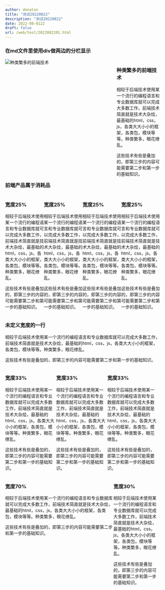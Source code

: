 ```yaml
---
author: denalon
title: "测试20220822"
description: "测试20220822"
date: 2022-08-0122
draft: false
url: /web/test/2022082201.html
---
```



### 在md文件里使用div做两边的分栏显示

<div  style="float:left; width:100%;">
        <div style="float:left; width:70%;">
        <img src="https://base.oribos.city/images/20200604.png"  alt="种类繁多的前端技术" />
        </div>
        <div  style="float:right; width:28%;">
                <h3>种类繁多的前端技术</h3>
                <p>
                    相较于后端技术使用某一个流行的编程语言和专业数据库就可以完成大多数工作，前端技术简直就是技术大杂烩，最基础的html，css，js，各类大大小小的框架，各类包，模块等等。种类繁多，眼花缭乱。
                </p>
                <p  class="text-warning">
                这些技术有些是叠加的，即第三步的内容可能需要第二步和第一步的基础知识。
                </p>
        </div>
        <div style="clear:both;">
        </div>

</div>
<p>
</p>
<br>
</div>

<div style="clear:both;">


### 前端产品属于消耗品

<div style="float:left;  width:100%">
        <div style="float:left; width:25%">
                <h3>宽度25%</h3>
                <p>
                    相较于后端技术使用某一个流行的编程语言和专业数据库就可以完成大多数工作，前端技术简直就是技术大杂烩，最基础的html，css，js，各类大大小小的框架，各类包，模块等等。种类繁多，眼花缭乱。
                </p>
                <p  class="text-warning">
                这些技术有些是叠加的，即第三步的内容可能需要第二步和第一步的基础知识。
                </p>
        </div>
        <div style="float:left; width:25%">
                <h3>宽度25%</h3>
                <p>
                    相较于后端技术使用某一个流行的编程语言和专业数据库就可以完成大多数工作，前端技术简直就是技术大杂烩，最基础的html，css，js，各类大大小小的框架，各类包，模块等等。种类繁多，眼花缭乱。
                </p>
                <p  class="text-warning">
                这些技术有些是叠加的，即第三步的内容可能需要第二步和第一步的基础知识。
                </p>
        </div>
        <div style="float:left; width:25%">
                <h3>宽度25%</h3>
                <p>
                    相较于后端技术使用某一个流行的编程语言和专业数据库就可以完成大多数工作，前端技术简直就是技术大杂烩，最基础的html，css，js，各类大大小小的框架，各类包，模块等等。种类繁多，眼花缭乱。
                </p>
                <p  class="text-warning">
                这些技术有些是叠加的，即第三步的内容可能需要第二步和第一步的基础知识。
                </p>
        </div>
                <div style="float:left; width:25%">
                <h3>宽度25%</h3>
                <p>
                    相较于后端技术使用某一个流行的编程语言和专业数据库就可以完成大多数工作，前端技术简直就是技术大杂烩，最基础的html，css，js，各类大大小小的框架，各类包，模块等等。种类繁多，眼花缭乱。
                </p>
                <p  class="text-warning">
                这些技术有些是叠加的，即第三步的内容可能需要第二步和第一步的基础知识。
                </p>
        </div>
        <div style="float:left; ">
                <h3>未定义宽度的一行</h3>
                <p>
                    相较于后端技术使用某一个流行的编程语言和专业数据库就可以完成大多数工作，前端技术简直就是技术大杂烩，最基础的html，css，js，各类大大小小的框架，各类包，模块等等。种类繁多，眼花缭乱。
                </p>
                <p  class="text-warning">
                这些技术有些是叠加的，即第三步的内容可能需要第二步和第一步的基础知识。
                </p>
        </div>
        <div style="float:left;  width:33% ">
                <h3>宽度33%</h3>
                <p>
                    相较于后端技术使用某一个流行的编程语言和专业数据库就可以完成大多数工作，前端技术简直就是技术大杂烩，最基础的html，css，js，各类大大小小的框架，各类包，模块等等。种类繁多，眼花缭乱。
                </p>
                <p  class="text-warning">
                这些技术有些是叠加的，即第三步的内容可能需要第二步和第一步的基础知识。
                </p>
        </div>
        <div style="float:left;  width:33% ">
                <h3>宽度33%</h3>
                <p>
                    相较于后端技术使用某一个流行的编程语言和专业数据库就可以完成大多数工作，前端技术简直就是技术大杂烩，最基础的html，css，js，各类大大小小的框架，各类包，模块等等。种类繁多，眼花缭乱。
                </p>
                <p  class="text-warning">
                这些技术有些是叠加的，即第三步的内容可能需要第二步和第一步的基础知识。
                </p>
        </div>
        <div style="float:left;  width:33%">
                <h3>宽度33%</h3>
                <p>
                    相较于后端技术使用某一个流行的编程语言和专业数据库就可以完成大多数工作，前端技术简直就是技术大杂烩，最基础的html，css，js，各类大大小小的框架，各类包，模块等等。种类繁多，眼花缭乱。
                </p>
                <p  class="text-warning">
                这些技术有些是叠加的，即第三步的内容可能需要第二步和第一步的基础知识。
                </p>
        </div>
        <div style="float:left;  width:70%">
                <h3>宽度70%</h3>
                <p>
                    相较于后端技术使用某一个流行的编程语言和专业数据库就可以完成大多数工作，前端技术简直就是技术大杂烩，最基础的html，css，js，各类大大小小的框架，各类包，模块等等。种类繁多，眼花缭乱。
                </p>
                <p  class="text-warning">
                这些技术有些是叠加的，即第三步的内容可能需要第二步和第一步的基础知识。
                </p>
        </div>
        <div style="float:left;  width:30%">
                <h3>宽度30%</h3>
                <p>
                    相较于后端技术使用某一个流行的编程语言和专业数据库就可以完成大多数工作，前端技术简直就是技术大杂烩，最基础的html，css，js，各类大大小小的框架，各类包，模块等等。种类繁多，眼花缭乱。
                </p>
                <p  class="text-warning">
                这些技术有些是叠加的，即第三步的内容可能需要第二步和第一步的基础知识。
                </p>
        </div>
        <div style="clear:both;">
        </div>
</div>

<div style="clear:both;">
</div>